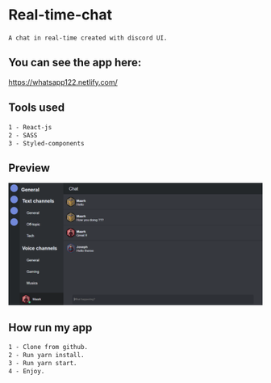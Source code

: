 # Real-time-chat

``A chat in real-time created with discord UI.``

## You can see the app here:

https://whatsapp122.netlify.com/

## Tools used
```
1 - React-js
2 - SASS
3 - Styled-components
```
## Preview 

![optional text](src/assets/preview2.PNG)

## How run my app
```
1 - Clone from github.
2 - Run yarn install.
3 - Run yarn start.
4 - Enjoy. 
```
